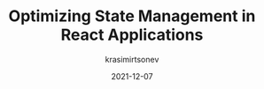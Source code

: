 ---
author: krasimirtsonev
date: 2021-12-07
draft: true
publisher: perfplanet
tags:
  - react
  - state-management
target_url: https://calendar.perfplanet.com/2021/optimizing-state-management-in-react-applications/
title: Optimizing State Management in React Applications
---